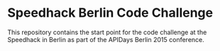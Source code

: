 # Speedhack Berlin Code Challenge

This repository contains the start point for the code 
challenge at the Speedhack in Berlin as part of the 
APIDays Berlin 2015 conference.




